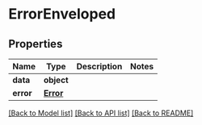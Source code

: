 # ErrorEnveloped


## Properties
Name | Type | Description | Notes
------------ | ------------- | ------------- | -------------
**data** | **object** |  | 
**error** | [**Error**](Error.md) |  | 

[[Back to Model list]](../README.md#documentation-for-models) [[Back to API list]](../README.md#documentation-for-api-endpoints) [[Back to README]](../README.md)


